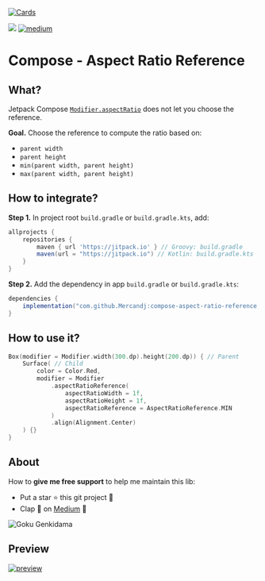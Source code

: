 [![Cards](https://user-images.githubusercontent.com/3717316/229355050-c5224a53-fd0b-49cf-9fbb-0fe8f880727b.jpg?raw=true)](https://medium.com/@jonathan.mercandalli_41381/aspect-ratio-with-reference-in-jetpack-compose-9bf9b79016ee)

[![](https://jitpack.io/v/Mercandj/compose-aspect-ratio-reference.svg)](https://jitpack.io/#Mercandj/compose-aspect-ratio-reference)
[![medium](https://img.shields.io/badge/medium-article%20👏-607D8B.svg?style=flat-square&label=medium)](https://medium.com/@jonathan.mercandalli_41381/aspect-ratio-with-reference-in-jetpack-compose-9bf9b79016ee)

# Compose - Aspect Ratio Reference

## What?

Jetpack Compose [`Modifier.aspectRatio`](https://developer.android.com/reference/kotlin/androidx/compose/ui/Modifier#(androidx.compose.ui.Modifier).aspectRatio(kotlin.Float,kotlin.Boolean)) does not let you choose the reference.

**Goal.** Choose the reference to compute the ratio based on:

- `parent width`
- `parent height`
- `min(parent width, parent height)`
- `max(parent width, parent height)`

## How to integrate?

**Step 1.** In project root `build.gradle` or `build.gradle.kts`, add:

```groovy
allprojects {
    repositories {
        maven { url 'https://jitpack.io' } // Groovy: build.gradle
        maven(url = "https://jitpack.io") // Kotlin: build.gradle.kts
    }
}
```

**Step 2.** Add the dependency in app `build.gradle` or `build.gradle.kts`:

```groovy
dependencies {
    implementation("com.github.Mercandj:compose-aspect-ratio-reference:1.00.01")
}
```

## How to use it?

```kotlin
Box(modifier = Modifier.width(300.dp).height(200.dp)) { // Parent
    Surface( // Child
        color = Color.Red,
        modifier = Modifier
            .aspectRatioReference(
                aspectRatioWidth = 1f,
                aspectRatioHeight = 1f,
                aspectRatioReference = AspectRatioReference.MIN
            )
            .align(Alignment.Center)
    ) {}
}
```

## About

How to **give me free support** to help me maintain this lib:

- Put a star ⭐️ this git project 🙏
- Clap 👏 on [Medium](https://medium.com/@jonathan.mercandalli_41381/aspect-ratio-with-reference-in-jetpack-compose-9bf9b79016ee) 🙏

![Goku Genkidama](https://user-images.githubusercontent.com/3717316/229345557-4094875a-c889-4c18-8f9f-bd4c6ef754f3.jpg)

## Preview

[![preview](https://miro.medium.com/v2/resize:fit:4800/format:webp/1*pmS0_cNRQhOe5mmOMA2HkA.png)](https://medium.com/@jonathan.mercandalli_41381/aspect-ratio-with-reference-in-jetpack-compose-9bf9b79016ee)